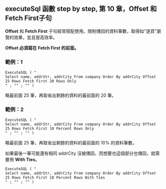 executeSql 函數 step by step, 第 10 章，Offset 和 Fetch First子句
---------------------------------------------------------

**Offset** 和 **Fetch First** 子句經常搭配使用。限制傳回的資料筆數，取得如“逐頁”瀏覽的效果，並且提高效率。

**Offset 必須寫在** **Fetch First 的前面。**

### **範例：1**

    ExecuteSQL ( "
    Select name, addrStr, addrCity From company Order By addrCity Offset 25 Rows Fetch First 20 Rows Only
    " ; "" ; "" )

略最前面 25 筆，再取省出剩餘的資料的最前面的 20 筆。

### 範例：2

    ExecuteSQL ( "
    Select name, addrStr, addrCity From company Order By addrCity Offset 25 Rows Fetch First 10 Percent Rows Only
    " ; "" ; "" )

略最前面 25 筆，再取省出剩餘的資料的最前面的 10% 的資料筆數。

如果最後一筆可能還有相同 addrCity 沒被傳回，而想要也這個部分也傳回，就需要用 **With Ties**。

    ExecuteSQL ( "
    Select name, addrStr, addrCity From company Order By addrCity Offset 25 Rows Fetch First 10 Percent Rows With Ties
    " ; "" ; "" )